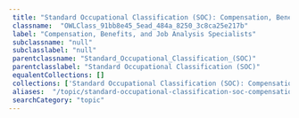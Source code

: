 ```yaml
--- 
 title: "Standard Occupational Classification (SOC): Compensation, Benefits, and Job Analysis Specialists" 
 classname:  "OWLClass_91bb8e45_5ead_484a_8250_3c8ca25e217b" 
 label: "Compensation, Benefits, and Job Analysis Specialists" 
 subclassname: "null" 
 subclasslabel: "null" 
 parentclassname: "Standard_Occupational_Classification_(SOC)" 
 parentclasslabel: "Standard Occupational Classification (SOC)" 
 equalentCollections: [] 
 collections: ['Standard Occupational Classification (SOC): Compensation, Benefits, and Job Analysis Specialists']
 aliases:  "/topic/standard-occupational-classification-soc-compensation-benefits-and-job-analysis-specialists"  
 searchCategory: "topic" 
---
```

